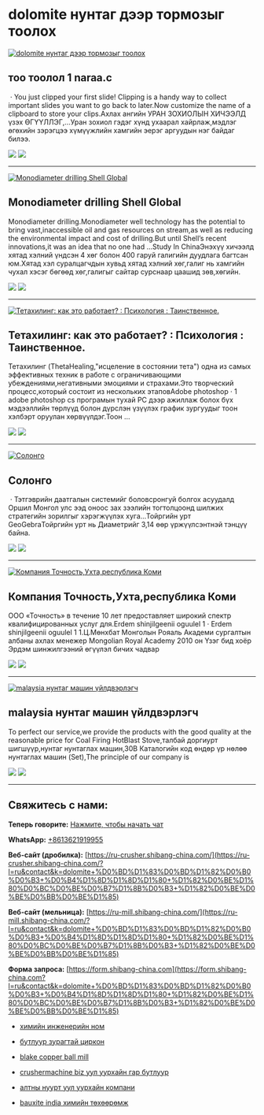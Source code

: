 # dolomite нунтаг дээр тормозыг тоолох

<a href="https://swt.shibang-china.com/?l=ru&img&k=dolomite+%D0%BD%D1%83%D0%BD%D1%82%D0%B0%D0%B3+%D0%B4%D1%8D%D1%8D%D1%80+%D1%82%D0%BE%D1%80%D0%BC%D0%BE%D0%B7%D1%8B%D0%B3+%D1%82%D0%BE%D0%BE%D0%BB%D0%BE%D1%85" target="_blank">![dolomite нунтаг дээр тормозыг тоолох](http://static.shibang-china.com/all-800x300/525.jpg)</a>

## тоо тоолол 1 naraa.c
&nbsp;&#0183;&#32;You just clipped your first slide! Clipping is a handy way to collect important slides you want to go back to later.Now customize the name of a clipboard to store your clips.Ахлах ангийн УРАН ЗОХИОЛЫН ХИЧЭЭЛД үзэх ӨГҮҮЛЛЭГ,…Уран зохиол гэдэг хүнд ухаарал хайрлаж,мэдлэг өгөхийн зэрэгцээ хүмүүжлийн хамгийн эерэг аргуудын нэг байдаг билээ.


<a href="https://whatsapp.shibangsoft.com/WhatsApp.php" target="_blank" title="WhatsApp">![](http://static.shibang-china.com/icon/whatsapp.png)</a> <a href="https://swt.shibang-china.com/?l=ru&icon&k=dolomite+%D0%BD%D1%83%D0%BD%D1%82%D0%B0%D0%B3+%D0%B4%D1%8D%D1%8D%D1%80+%D1%82%D0%BE%D1%80%D0%BC%D0%BE%D0%B7%D1%8B%D0%B3+%D1%82%D0%BE%D0%BE%D0%BB%D0%BE%D1%85" target="_blank">![](http://static.shibang-china.com/icon/chat-ru.png)</a>

---

<a href="https://swt.shibang-china.com/?l=ru&img&k=dolomite+%D0%BD%D1%83%D0%BD%D1%82%D0%B0%D0%B3+%D0%B4%D1%8D%D1%8D%D1%80+%D1%82%D0%BE%D1%80%D0%BC%D0%BE%D0%B7%D1%8B%D0%B3+%D1%82%D0%BE%D0%BE%D0%BB%D0%BE%D1%85" target="_blank">![Monodiameter drilling Shell Global](http://static.shibang-china.com/all-800x300/892.jpg)</a>

## Monodiameter drilling Shell Global
Monodiameter drilling.Monodiameter well technology has the potential to bring vast,inaccessible oil and gas resources on stream,as well as reducing the environmental impact and cost of drilling.But until Shell’s recent innovations,it was an idea that no one had …Study In ChinaЭнэхүү хичээлд хятад хэлний үндсэн 4 хөг болон 400 гаруй галигийн дуудлага багтсан юм.Хятад хэл суралцагчдын хувьд хятад хэлний хөг,галиг нь хамгийн чухал хэсэг бөгөөд хөг,галигыг сайтар сурснаар цаашид зөв,хөгийн.


<a href="https://whatsapp.shibangsoft.com/WhatsApp.php" target="_blank" title="WhatsApp">![](http://static.shibang-china.com/icon/whatsapp.png)</a> <a href="https://swt.shibang-china.com/?l=ru&icon&k=dolomite+%D0%BD%D1%83%D0%BD%D1%82%D0%B0%D0%B3+%D0%B4%D1%8D%D1%8D%D1%80+%D1%82%D0%BE%D1%80%D0%BC%D0%BE%D0%B7%D1%8B%D0%B3+%D1%82%D0%BE%D0%BE%D0%BB%D0%BE%D1%85" target="_blank">![](http://static.shibang-china.com/icon/chat-ru.png)</a>

---

<a href="https://swt.shibang-china.com/?l=ru&img&k=dolomite+%D0%BD%D1%83%D0%BD%D1%82%D0%B0%D0%B3+%D0%B4%D1%8D%D1%8D%D1%80+%D1%82%D0%BE%D1%80%D0%BC%D0%BE%D0%B7%D1%8B%D0%B3+%D1%82%D0%BE%D0%BE%D0%BB%D0%BE%D1%85" target="_blank">![Тетахилинг: как это работает? : Психология : Таинственное.](http://static.shibang-china.com/all-800x300/107.jpg)</a>

## Тетахилинг: как это работает? : Психология : Таинственное.
Тетахилинг (ThetaHealing,&quot;исцеление в состоянии тета&quot;) одна из самых эффективных техник в работе с ограничивающими убеждениями,негативными эмоциями и страхами.Это творческий процесс,который состоит из нескольких этаповAdobe photoshop&nbsp;&#0183;&#32;1 adobe photoshop cs програмын тухай РС дээр ажиллаж болох бүх мэдээллийн төрлүүд болон дүрслэн үзүүлэх график зургуудыг тоон хэлбэрт оруулан хөрвүүлдэг.Тоон …


<a href="https://whatsapp.shibangsoft.com/WhatsApp.php" target="_blank" title="WhatsApp">![](http://static.shibang-china.com/icon/whatsapp.png)</a> <a href="https://swt.shibang-china.com/?l=ru&icon&k=dolomite+%D0%BD%D1%83%D0%BD%D1%82%D0%B0%D0%B3+%D0%B4%D1%8D%D1%8D%D1%80+%D1%82%D0%BE%D1%80%D0%BC%D0%BE%D0%B7%D1%8B%D0%B3+%D1%82%D0%BE%D0%BE%D0%BB%D0%BE%D1%85" target="_blank">![](http://static.shibang-china.com/icon/chat-ru.png)</a>

---

<a href="https://swt.shibang-china.com/?l=ru&img&k=dolomite+%D0%BD%D1%83%D0%BD%D1%82%D0%B0%D0%B3+%D0%B4%D1%8D%D1%8D%D1%80+%D1%82%D0%BE%D1%80%D0%BC%D0%BE%D0%B7%D1%8B%D0%B3+%D1%82%D0%BE%D0%BE%D0%BB%D0%BE%D1%85" target="_blank">![Солонго](http://static.shibang-china.com/all-800x300/1449.jpg)</a>

## Солонго
&nbsp;&#0183;&#32;Тэтгэврийн даатгалын системийг боловсронгуй болгох асуудалд Оршил Монгол улс ээд оноос зах зээлийн тогтолцоонд шилжих стратегийн зорилгыг хэрэгжүүлэх хуга…Тойргийн урт GeoGebraТойргийн урт нь Диаметрийг 3,14 өөр үржүүлсэнтнэй тэнцүү байна.


<a href="https://whatsapp.shibangsoft.com/WhatsApp.php" target="_blank" title="WhatsApp">![](http://static.shibang-china.com/icon/whatsapp.png)</a> <a href="https://swt.shibang-china.com/?l=ru&icon&k=dolomite+%D0%BD%D1%83%D0%BD%D1%82%D0%B0%D0%B3+%D0%B4%D1%8D%D1%8D%D1%80+%D1%82%D0%BE%D1%80%D0%BC%D0%BE%D0%B7%D1%8B%D0%B3+%D1%82%D0%BE%D0%BE%D0%BB%D0%BE%D1%85" target="_blank">![](http://static.shibang-china.com/icon/chat-ru.png)</a>

---

<a href="https://swt.shibang-china.com/?l=ru&img&k=dolomite+%D0%BD%D1%83%D0%BD%D1%82%D0%B0%D0%B3+%D0%B4%D1%8D%D1%8D%D1%80+%D1%82%D0%BE%D1%80%D0%BC%D0%BE%D0%B7%D1%8B%D0%B3+%D1%82%D0%BE%D0%BE%D0%BB%D0%BE%D1%85" target="_blank">![Компания Точность,Ухта,республика Коми](http://static.shibang-china.com/all-800x300/756.jpg)</a>

## Компания Точность,Ухта,республика Коми
ООО &#171;Точность&#187; в течение 10 лет предоставляет широкий спектр квалифицированных услуг для.Erdem shinjilgeenii oguulel 1&nbsp;&#0183;&#32;Erdem shinjilgeenii oguulel 1 1.Ц.Мөнхбат Монголын Рояаль Академи сургалтын албаны ахлах менежер Mongolian Royal Academy 2010 он Үзэг бид хоёр Эрдэм шинжилгээний өгүүлэл бичих чадвар


<a href="https://whatsapp.shibangsoft.com/WhatsApp.php" target="_blank" title="WhatsApp">![](http://static.shibang-china.com/icon/whatsapp.png)</a> <a href="https://swt.shibang-china.com/?l=ru&icon&k=dolomite+%D0%BD%D1%83%D0%BD%D1%82%D0%B0%D0%B3+%D0%B4%D1%8D%D1%8D%D1%80+%D1%82%D0%BE%D1%80%D0%BC%D0%BE%D0%B7%D1%8B%D0%B3+%D1%82%D0%BE%D0%BE%D0%BB%D0%BE%D1%85" target="_blank">![](http://static.shibang-china.com/icon/chat-ru.png)</a>

---

<a href="https://swt.shibang-china.com/?l=ru&img&k=dolomite+%D0%BD%D1%83%D0%BD%D1%82%D0%B0%D0%B3+%D0%B4%D1%8D%D1%8D%D1%80+%D1%82%D0%BE%D1%80%D0%BC%D0%BE%D0%B7%D1%8B%D0%B3+%D1%82%D0%BE%D0%BE%D0%BB%D0%BE%D1%85" target="_blank">![malaysia нунтаг машин үйлдвэрлэгч](http://static.shibang-china.com/all-800x300/886.jpg)</a>

## malaysia нунтаг машин үйлдвэрлэгч
To perfect our service,we provide the products with the good quality at the reasonable price for Coal Firing HotBlast Stove,талбай доргиурт шигшүүр,нунтаг нунтаглах машин,30B Каталогийн код өндөр үр нөлөө нунтаглах машин (Set),The principle of our company is

<a href="https://whatsapp.shibangsoft.com/WhatsApp.php" target="_blank" title="WhatsApp">![](http://static.shibang-china.com/icon/whatsapp.png)</a> <a href="https://swt.shibang-china.com/?l=ru&icon&k=dolomite+%D0%BD%D1%83%D0%BD%D1%82%D0%B0%D0%B3+%D0%B4%D1%8D%D1%8D%D1%80+%D1%82%D0%BE%D1%80%D0%BC%D0%BE%D0%B7%D1%8B%D0%B3+%D1%82%D0%BE%D0%BE%D0%BB%D0%BE%D1%85" target="_blank">![](http://static.shibang-china.com/icon/chat-ru.png)</a>

---
## Свяжитесь с нами:

**Теперь говорите:** [Нажмите, чтобы начать чат](https://swt.shibang-china.com?l=ru&contact&k=dolomite+%D0%BD%D1%83%D0%BD%D1%82%D0%B0%D0%B3+%D0%B4%D1%8D%D1%8D%D1%80+%D1%82%D0%BE%D1%80%D0%BC%D0%BE%D0%B7%D1%8B%D0%B3+%D1%82%D0%BE%D0%BE%D0%BB%D0%BE%D1%85)

**WhatsApp:**  [+8613621919955](https://whatsapp.shibangsoft.com/WhatsApp.php)

**Веб-сайт (дробилка):** [https://ru-crusher.shibang-china.com/](https://ru-crusher.shibang-china.com/?l=ru&contact&k=dolomite+%D0%BD%D1%83%D0%BD%D1%82%D0%B0%D0%B3+%D0%B4%D1%8D%D1%8D%D1%80+%D1%82%D0%BE%D1%80%D0%BC%D0%BE%D0%B7%D1%8B%D0%B3+%D1%82%D0%BE%D0%BE%D0%BB%D0%BE%D1%85)

**Веб-сайт (мельница):** [https://ru-mill.shibang-china.com/](https://ru-mill.shibang-china.com/?l=ru&contact&k=dolomite+%D0%BD%D1%83%D0%BD%D1%82%D0%B0%D0%B3+%D0%B4%D1%8D%D1%8D%D1%80+%D1%82%D0%BE%D1%80%D0%BC%D0%BE%D0%B7%D1%8B%D0%B3+%D1%82%D0%BE%D0%BE%D0%BB%D0%BE%D1%85)

**Форма запроса:** [https://form.shibang-china.com](https://form.shibang-china.com?l=ru&contact&k=dolomite+%D0%BD%D1%83%D0%BD%D1%82%D0%B0%D0%B3+%D0%B4%D1%8D%D1%8D%D1%80+%D1%82%D0%BE%D1%80%D0%BC%D0%BE%D0%B7%D1%8B%D0%B3+%D1%82%D0%BE%D0%BE%D0%BB%D0%BE%D1%85)

* [химийн инженерийн ном](../130/%D1%85%D0%B8%D0%BC%D0%B8%D0%B9%D0%BD%20%D0%B8%D0%BD%D0%B6%D0%B5%D0%BD%D0%B5%D1%80%D0%B8%D0%B9%D0%BD%20%D0%BD%D0%BE%D0%BC.md)

* [бутлуур зурагтай циркон](../128/%D0%B1%D1%83%D1%82%D0%BB%D1%83%D1%83%D1%80%20%D0%B7%D1%83%D1%80%D0%B0%D0%B3%D1%82%D0%B0%D0%B9%20%D1%86%D0%B8%D1%80%D0%BA%D0%BE%D0%BD.md)

* [blake copper ball mill](../127/blake%20copper%20ball%20mill.md)

* [crushermachine biz уул уурхайн гар бутлуур](../129/crushermachine%20biz%20%D1%83%D1%83%D0%BB%20%D1%83%D1%83%D1%80%D1%85%D0%B0%D0%B9%D0%BD%20%D0%B3%D0%B0%D1%80%20%D0%B1%D1%83%D1%82%D0%BB%D1%83%D1%83%D1%80.md)

* [алтны нуурт уул уурхайн компани](../128/%D0%B0%D0%BB%D1%82%D0%BD%D1%8B%20%D0%BD%D1%83%D1%83%D1%80%D1%82%20%D1%83%D1%83%D0%BB%20%D1%83%D1%83%D1%80%D1%85%D0%B0%D0%B9%D0%BD%20%D0%BA%D0%BE%D0%BC%D0%BF%D0%B0%D0%BD%D0%B8.md)

* [bauxite india химийн төхөөрөмж](../127/bauxite%20india%20%D1%85%D0%B8%D0%BC%D0%B8%D0%B9%D0%BD%20%D1%82%D3%A9%D1%85%D3%A9%D3%A9%D1%80%D3%A9%D0%BC%D0%B6.md)
